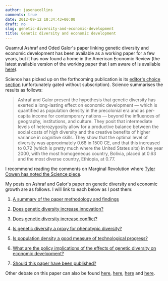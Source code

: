```yaml
---
author: jasonacollins
comments: true
date: 2012-09-12 10:34:43+00:00
draft: no
slug: genetic-diversity-and-economic-development
title: Genetic diversity and economic development
---
```


Quamrul Ashraf and Oded Galor's paper linking genetic diversity and economic development has been available as a working paper for a few years, but it has now found a home in the American Economic Review (the latest available version of the working paper that I am aware of is available [here](http://ideas.repec.org/p/iza/izadps/dp6330.html)).

Science has picked up on the forthcoming publication is its [editor's choice section](http://www.sciencemag.org/content/337/6099/twil.full) (unfortunately gated without subscription). Science summarises the results as follows:

<blockquote>Ashraf and Galor present the hypothesis that genetic diversity has exerted a long-lasting effect on economic development — which is quantified as population density in the precolonial era and as per-capita income for contemporary nations — beyond the influences of geography, institutions, and culture. They posit that intermediate levels of heterozygosity allow for a productive balance between the social costs of high diversity and the creative benefits of higher variance in cognitive skills. They show that the optimal level of diversity was approximately 0.68 in 1500 CE, and that this increased to 0.72 (which is pretty much where the United States sits) in the year 2000, with the most homogeneous country, Bolivia, placed at 0.63 and the most diverse country, Ethiopia, at 0.77.</blockquote>

I recommend reading the comments on Marginal Revolution where [Tyler Cowen has noted the Science piece](http://marginalrevolution.com/marginalrevolution/2012/09/the-new-oded-galor-and-quamrul-ashraf-paper.html).

My posts on Ashraf and Galor's paper on genetic diversity and economic growth are as follows. I will link to each below as I post them:
	
  1. [A summary of the paper methodology and findings](https://www.jasoncollins.blog/the-out-of-africa-hypothesis-human-genetic-diversity-and-comparative-economic-development/)

	
  2. [Does genetic diversity increase innovation?](https://www.jasoncollins.blog/does-genetic-diversity-increase-innovation/)

	
  3. [Does genetic diversity increase conflict?](https://www.jasoncollins.blog/does-genetic-diversity-increase-conflict/)

	
  4. [Is genetic diversity a proxy for phenotypic diversity?](https://www.jasoncollins.blog/is-genetic-diversity-a-proxy-for-phenotypic-diversity/)

	
  5. [Is population density a good measure of technological progress?](https://www.jasoncollins.blog/using-the-malthusian-model-to-measure-technology/)

	
  6. [What are the policy implications of the effects of genetic diversity on economic development?](https://www.jasoncollins.blog/genetic-diversity-and-economic-development/)

	
  7. [Should this paper have been published?](https://www.jasoncollins.blog/publishing-on-genetic-diversity-and-economic-growth/)


Other debate on this paper can also be found [here](https://www.jasoncollins.blog/harvard-academics-on-genetic-diversity-and-economic-development/), [here](https://www.jasoncollins.blog/genetic-diversity-and-economic-development-ashraf-and-galor-respond/), [here](https://www.jasoncollins.blog/is-poverty-in-our-genes/) and [here](https://www.jasoncollins.blog/is-poverty-in-our-genes-from-the-comments/).
